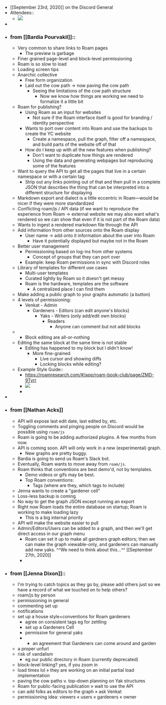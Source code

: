 - [[September 23rd, 2020]] on the Discord General 
- Attendees::
    - ![](https://firebasestorage.googleapis.com/v0/b/firescript-577a2.appspot.com/o/imgs%2Fapp%2FArtOfGig%2FBYimELcHYf.png?alt=media&token=54d36bf2-3836-4c3e-8a4e-f9858f8149bd)
- 
- ### from [[Bardia Pourvakil]]::
    - Very common to share links to Roam pages
        - The preview is garbage
    - Finer grained page-level and block-level permissioning
    - Roam is so slow to load
    - Loading screen tips
    - Anarchic collective
        - Free form organization
        - Laid out the cow path -> now paving the cow path
            - Seeing the limitations of the cow path structure
                - Now we know how things are working we need to formalize it a little bit
    - Roam for publishing?
        - Using Roam as an input for websites
            - Not sure if the Roam interface itself is good for branding / identity perspective
        - Wants to port over content into Roam and use the backups to create the YC website
            - Create a namespace, pull the graph, filter off a namespace, and build parts of the website off of that 
        - How do I keep up with all the new features when publishing?
            - Don't want to duplicate how things are rendered
            - Using the data and generating webpages but reproducing some of the features
    - Want to query the API to get all the pages that live in a certain namespace or with a certain tag
        - Strip out any links pointing out of that and then pull in a complete JSON that describes the thing that can be interpreted into a different structure for displaying
    - Markdown export and dialect is a little eccentric in Roam—would be nicer if they were more standardized
    - Conflicting roam/js / API data (if we want to reproduce the experience from Roam -> external website we may also want what's rendered so we can show that even if it is not part of the Roam data)
    - Wants to ingest a rendered markdown file through the API
    - Add information from other sources onto the Roam display
        - User name -> add onto it information about the user into Roam
            - Have it potentially displayed but maybe not in the Roam
    - Better user management
        - Permissioning based on log-ins from other systems
            - Concept of groups that they can port over
        - Example: keep Roam permissions in sync with Discord roles
    - Library of templates for different use cases
        - Multi-user templates
        - Curated lightly by Roam so it doesn't get messy
        - Roam is the hardware, templates are the software
            - A centralized place I can find them 
    - Make adding a public graph to your graphs automatic (a button)
    - 4 levels of permissioning:
        - Venkat - Admin
            - Gardeners - Editors (can edit anyone's blocks)
                - Yaks - Writers (only add/edit own blocks)
                    - Readers
                        - Anyone can comment but not add blocks
    - - Block editing are all-or-nothing
    - Editing the same block at the same time is not stable
        - Editing has happened to my block but I didn't know!
            - More fine-grained
                - Live cursor and showing diffs
                - Locking blocks while editing?
    - Example Style Guide::
        - https://roamresearch.com/#/app/roam-book-club/page/ZMD-9Tyrr
        - ![](https://firebasestorage.googleapis.com/v0/b/firescript-577a2.appspot.com/o/imgs%2Fapp%2FArtOfGig%2FrstgUblcqG.png?alt=media&token=af3b672b-941c-4f5d-ab74-ab4a3069f623)
        - 
- 
- ### from [[Nathan Acks]]
    - API will expose last edit date, last edited by, etc.
    - Toggling comments and pinging people on Discord would be possible using `roam/js`
    - Roam is going to be adding authorized plugins. A few months from now.
    - API is coming soon. API will only work in a new (experimental) graph.
        - New graphs are pretty buggy.
    - Bardia is going to send us Roam's Slack bot.
    - Eventually, Roam wants to move away from `roam/js`.
    - Roam thinks that conventions are best demo'd, not by templates.
        - Demo videos or gifs may be best.
        - Top Roam conventions:
            - Tags (where are they, which tags to include)
    - Jenna wants to create a "gardener cell"
    - Loss-less backup is coming
    - No way to get the graph JSON except running an export
    - Right now Roam loads the entire database on startup; Roam is working to make loading lazy
        - This is a big internal priority
    - API will make the website easier to pull
    - Admin/Editors/Users can be added to a graph, and then we'll get direct access in our graph menu
        - Roam can set it up to make all gardners graph editors; then we can make the graph viewable-only, and gardeners can manually add new yaks. ^^We need to think about this...^^ [[September 27th, 2020]]
        - 
- ### from [[Jenna Dixon]]::
    - I'm trying to catch topics as they go by, please add others just so we have a record of what we touched on to help others?
    - roam/js by person
    - permissioning in general
    - commenting set up
    - notifications
    - set up a house style+conventions for Roam gardeners
        - agree on consistent tags eg for zettling
        - set up a Gardeners Cell
        - permissive for general yaks 
        - + an agreement that Gardeners can come around and garden
    - a proper unfurl
    - risk of vandalism
        - eg our public directory in Roam (currently deprecated)
    - block-level linking? yes, if you zoom in
    - load times lol » they are working on an initial partial load implementation
    - paving the cow paths v. top-down planning on Yak structures
    - Roam for public-facing publication » wait to use the API
    - can add folks as editors to the graph » ask Venkat
    - permissioning idea: viewers « users « gardeners « owner
